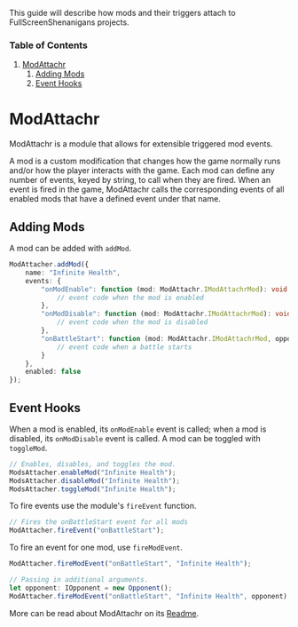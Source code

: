 This guide will describe how mods and their triggers attach to FullScreenShenanigans projects.

### Table of Contents
1. [ModAttachr](#modattachr)
    1. [Adding Mods](#adding-mods)
    2. [Event Hooks](#event-hooks)

# ModAttachr

ModAttachr is a module that allows for extensible triggered mod events.

A mod is a custom modification that changes how the game normally runs and/or how the player interacts with the game.
Each mod can define any number of events, keyed by string, to call when they are fired.
When an event is fired in the game, ModAttachr calls the corresponding events of all enabled mods that have a defined event under that name.

## Adding Mods

A mod can be added with `addMod`.

```typescript
ModAttacher.addMod({
    name: "Infinite Health",
    events: {
        "onModEnable": function (mod: ModAttachr.IModAttachrMod): void {
            // event code when the mod is enabled
        },
        "onModDisable": function (mod: ModAttachr.IModAttachrMod): void {
            // event code when the mod is disabled
        },
        "onBattleStart": function (mod: ModAttachr.IModAttachrMod, opponent: IOpponent): void {
            // event code when a battle starts
        }
    },
    enabled: false
});
```

## Event Hooks

When a mod is enabled, its `onModEnable` event is called; when a mod is disabled, its `onModDisable` event is called.
A mod can be toggled with `toggleMod`.

```typescript
// Enables, disables, and toggles the mod.
ModsAttacher.enableMod("Infinite Health");
ModsAttacher.disableMod("Infinite Health");
ModsAttacher.toggleMod("Infinite Health");
```

To fire events use the module's `fireEvent` function.

```typescript
// Fires the onBattleStart event for all mods
ModAttacher.fireEvent("onBattleStart");
```

To fire an event for one mod, use `fireModEvent`.

```typescript
ModAttacher.fireModEvent("onBattleStart", "Infinite Health");

// Passing in additional arguments.
let opponent: IOpponent = new Opponent();
ModAttacher.fireModEvent("onBattleStart", "Infinite Health", opponent);
```

More can be read about ModAttachr on its [Readme](https://github.com/FullScreenShenanigans/ModAttachr/blob/master/README.md).
